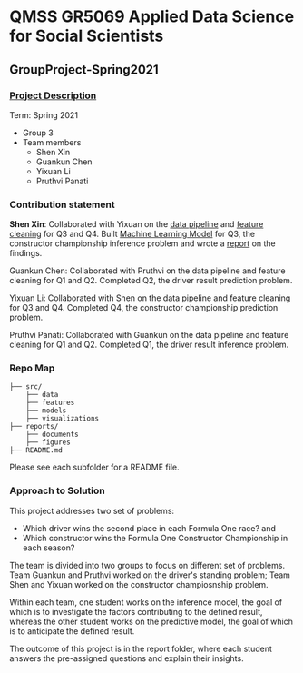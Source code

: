 # QMSS GR5069 Applied Data Science for Social Scientists
## GroupProject-Spring2021

### [Project Description](GR5069-GroupProject.pdf)

Term: Spring 2021

+ Group 3
+ Team members
	+ Shen Xin
	+ Guankun Chen
	+ Yixuan Li
	+ Pruthvi Panati
	
### Contribution statement

**Shen Xin**: Collaborated with Yixuan on the [data pipeline](src/data/constructor_datapipeline.py) and [feature cleaning](src/features/constructor_feature.py) for Q3 and Q4. Built [Machine Learning Model](src/models/constructor_inference.py) for Q3, the constructor championship inference problem and wrote a [report](reports/documents/Constructor_Championship_Inference.md) on the findings.

Guankun Chen: Collaborated with Pruthvi on the data pipeline and feature cleaning for Q1 and Q2. Completed Q2, the driver result prediction problem. 

Yixuan Li: Collaborated with Shen on the data pipeline and feature cleaning for Q3 and Q4. Completed Q4, the constructor championship prediction problem. 

Pruthvi Panati: Collaborated with Guankun on the data pipeline and feature cleaning for Q1 and Q2. Completed Q1, the driver result inference problem. 


### Repo Map
```
├── src/
	├── data
	├── features
	├── models
	├── visualizations
├── reports/
	├── documents
	├── figures
├── README.md
```

Please see each subfolder for a README file.

### Approach to Solution

This project addresses two set of problems: 
- Which driver wins the second place in each Formula One race? and 
- Which constructor wins the Formula One Constructor Championship in each season?

The team is divided into two groups to focus on different set of problems. Team Guankun and Pruthvi worked on the driver's standing problem; Team Shen and Yixuan worked on the constructor champiosnship problem. 

Within each team, one student works on the inference model, the goal of which is to investigate the factors contributing to the defined result, whereas the other student works on the predictive model, the goal of which is to anticipate the defined result. 

The outcome of this project is in the report folder, where each student answers the pre-assigned questions and explain their insights. 
